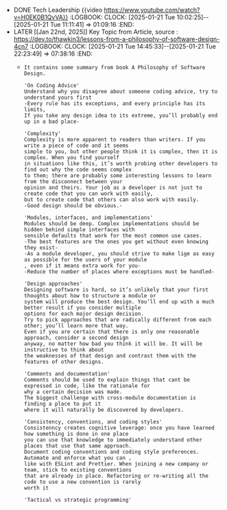 - DONE Tech Leadership {{video https://www.youtube.com/watch?v=H0EK0B1QvVA}}
  :LOGBOOK:
  CLOCK: [2025-01-21 Tue 10:02:25]--[2025-01-21 Tue 11:11:41] =>  01:09:16
  :END:
- LATER [[Jan 22nd, 2025]] Key Topic from Article, source : https://dev.to/thawkin3/lessons-from-a-philosophy-of-software-design-4cn7
  :LOGBOOK:
  CLOCK: [2025-01-21 Tue 14:45:33]--[2025-01-21 Tue 22:23:49] =>  07:38:16
  :END:
	- ```apl
	  It contains some summary from book A Philosophy of Software Design.
	  
	  'On Coding Advice'
	  Understand why you disagree about someone coding advice, try to understand yours first
	  -Every rule has its exceptions, and every principle has its limits,  
	  If you take any design idea to its extreme, you’ll probably end up in a bad place-
	  
	  'Complexity'
	  Complexity is more apparent to readers than writers. If you write a piece of code and it seems 
	  simple to you, but other people think it is complex, then it is complex. When you find yourself 
	  in situations like this, it’s worth probing other developers to find out why the code seems complex 
	  to them; there are probably some interesting lessons to learn from the disconnect between your 
	  opinion and theirs. Your job as a developer is not just to create code that you can work with easily,
	  but to create code that others can also work with easily.
	  -Good design should be obvious.-
	  
	  'Modules, interfaces, and implementations'
	  Modules should be deep. Complex implementations should be hidden behind simple interfaces with 
	  sensible defaults that work for the most common use cases.
	  -The best features are the ones you get without even knowing they exist-
	  -As a module developer, you should strive to make lige as easy as possible for the users of your module
	  , even if it means extra work for you-
	  -Reduce the number of places where exceptions must be handled-
	  
	  'Design approaches'
	  Designing software is hard, so it’s unlikely that your first thoughts about how to structure a module or 
	  system will produce the best design. You’ll end up with a much better result if you consider multiple 
	  options for each major design decision.
	  Try to pick approaches that are radically different from each other; you’ll learn more that way. 
	  Even if you are certain that there is only one reasonable approach, consider a second design 
	  anyway, no matter how bad you think it will be. It will be instructive to think about 
	  the weaknesses of that design and contrast them with the features of other designs.
	  
	  'Comments and documentation'
	  Comments should be used to explain things that cant be expressed in code, like the rationale for 
	  why a certain decision was made.
	  The biggest challenge with cross-module documentation is finding a place to put it
	  where it will naturally be discovered by developers.
	  
	  'Consistency, conventions, and coding styles'
	  Consistenncy creates cognitive leverage: once you have learned how something is done in one place
	  you can use that knowledge to immediately understand other places that use that same approach.
	  Document coding conventions and coding style preferences. Automate and enforce what you can ,
	  like with ESLint and Prettier. When joining a new company or team, stick to existing conventions
	  that are already in place. Refactoring or re-writing all the code to use a new convention is rarely
	  worth it
	  
	  'Tactical vs strategic programming'
	  
	  ```